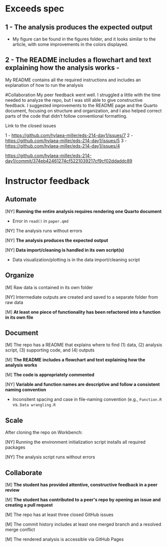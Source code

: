 # Exceeds spec

## 1 - The analysis produces the expected output 
- My figure can be found in the figures folder, and it looks similar to the article, with some improvements in the colors displayed.

## 2 - The README includes a flowchart and text explaining how the analysis works - 
My README contains all the required instructions and includes an explanation of how to run the analysis





#Collaboration
My peer feedback went well. I struggled a little with the time needed to analyze the repo, but I was still able to give constructive feedback. I suggested improvements to the README page and the Quarto document, focusing on structure and organization, and I also helped correct parts of the code that didn’t follow conventional formatting.

Link to the closed issues

1 - https://github.com/hylaea-miller/eds-214-day1/issues/7
2 - https://github.com/hylaea-miller/eds-214-day1/issues/5
3 - https://github.com/hylaea-miller/eds-214-day1/issues/4



https://github.com/hylaea-miller/eds-214-day1/commit/374eb42461274cf5221039217cf9cf02ddaddc89


# Instructor feedback

## Automate

[NY] **Running the entire analysis requires rendering one Quarto document**
- Error in `read()` in `paper.qmd`

[NY] The analysis runs without errors

[NY] **The analysis produces the expected output**

[NY] **Data import/cleaning is handled in its own script(s)**
  - Data visualization/plotting is in the data import/cleaning script

## Organize

[M] Raw data is contained in its own folder

[NY] Intermediate outputs are created and saved to a separate folder from raw data

[M] **At least one piece of functionality has been refactored into a function in its own file**

## Document

[M] The repo has a README that explains where to find (1) data, (2) analysis script, (3) supporting code, and (4) outputs

[M] **The README includes a flowchart and text explaining how the analysis works**

[M] **The code is appropriately commented**

[NY] **Variable and function names are descriptive and follow a consistent naming convention**
- Inconsitent spacing and case in file-naming convention (e.g., `Function.R` vs. `Data wrangling.R`

## Scale

After cloning the repo on Workbench:

[NY] Running the environment initialization script installs all required packages

[NY] The analysis script runs without errors

## Collaborate

[M] **The student has provided attentive, constructive feedback in a peer review**

[M] **The student has contributed to a peer's repo by opening an issue and creating a pull request**

[M] The repo has at least three closed GitHub issues

[M] The commit history includes at least one merged branch and a resolved merge conflict

[M] The rendered analysis is accessible via GitHub Pages

